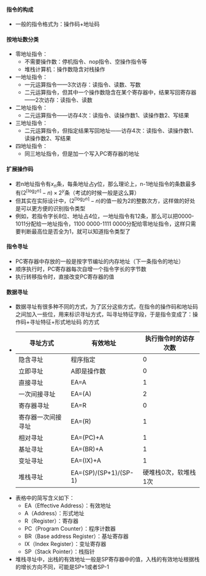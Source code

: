 #### 指令的构成
- 一般的指令格式为：操作码+地址码
#### 按地址数分类
- 零地址指令：
	- 不需要操作数：停机指令、nop指令、空操作指令等
	- 堆栈计算机：操作数隐含对栈操作
- 一地址指令：
	- 一元运算指令——3次访存：读指令、读数、写数
	- 二元运算指令，但其中一个操作数隐含在某个寄存器中，结果写回寄存器——2次访存：读指令、读数
- 二地址指令：
	- 二元运算指令——访存4次：读指令、读操作数1、读操作数2、写结果
- 三地址指令：
	- 二元运算指令，但指定结果写回地址——访存4次：读指令、读操作数1、读操作数2、写结果
- 四地址指令：
	- 同三地址指令，但是加一个写入PC寄存器的地址
#### 扩展操作码
- 若n地址指令有$x_n$条，每条地址占y位，那么理论上，n-1地址指令的条数最多有$\displaystyle (2^{\left\lceil\log_2n\right\rceil}-n)\times2^y$条（考试的时候一般是这么算）
- 但其实在实际设计中，$\displaystyle (2^{\left\lceil\log_2n\right\rceil}-n)$的值一般为2的整数次方，这样做的好处是可以更方便的识别指令类型
- 例如，若指令字长8位、地址占4位，一地址指令有12条，那么可以把0000-1011分配给一地址指令，1100 0000-1111 0000分配给零地址指令，这样只需要判断最高位是否全为1，就可以知道指令类型了
#### 指令寻址
- PC寄存器中存放的一般是按字节编址的内存地址（下一条指令的地址）
- 顺序执行时，PC寄存器每次自增一个指令字长的字节数
- 执行转移指令时，直接改变PC寄存器的值
#### 数据寻址
- 数据寻址有很多种不同的方式，为了区分这些方式，在指令的操作码和地址码之间加入一些位，用来标识寻址方式，叫寻址特征字段，于是指令变成了：操作码+寻址特征+形式地址码  的方式
- <table align=center><thead><tr><th>寻址方式</th><th>有效地址</th><th>执行指令时的访存次数</th></tr></thead><tbody><tr><td>隐含寻址</td><td>程序指定</td><td>0</td></tr><tr><td>立即寻址</td><td>A即是操作数</td><td>0</td></tr><tr><td>直接寻址</td><td>EA=A</td><td>1</td></tr><tr><td>一次间接寻址</td><td>EA=(A)</td><td>2</td></tr><tr><td>寄存器寻址</td><td>EA=R</td><td>0</td></tr><tr><td>寄存器一次间接寻址</td><td>EA=(R)</td><td>1</td></tr><tr><td>相对寻址</td><td>EA=(PC)+A</td><td>1</td></tr><tr><td>基址寻址</td> <td>EA=(BR)+A</td><td>1</td></tr><tr><td>变址寻址</td> <td>EA=(IX)+A</td><td>1</td></tr><tr><td>堆栈寻址</td> <td>EA=(SP)/(SP+1)/(SP-1)</td><td>硬堆栈0次，软堆栈1次</td></tr></tbody></table>
- 表格中的简写含义如下：
	- EA（Effective Address）：有效地址
	- A（Address）：形式地址
	- R（Register）：寄存器
	- PC（Program Counter）：程序计数器
	- BR（Base address Register）：基址寄存器
	- IX（Index Register）：变址寄存器
	- SP（Stack Pointer）：栈指针
- 堆栈寻址中，出栈的有效地址一般是SP寄存器中的值，入栈的有效地址根据栈的增长方向不同，可能是SP+1或者SP-1